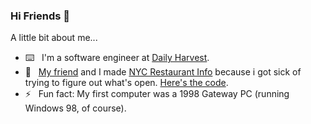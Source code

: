 ### Hi Friends 👋

<!--
**benhurley/benhurley** is a ✨ _special_ ✨ repository because its `README.md` (this file) appears on your GitHub profile. 
-->

A little bit about me...

- :keyboard: &nbsp; I'm a software engineer at [Daily Harvest](https://www.dailyharvest.com).
- :seedling: &nbsp; [My friend](https://github.com/EricNatelson) and I made [NYC Restaurant Info](https://www.nycrestaurant.info) because i got sick of trying to figure out what's open. [Here's the code](https://github.com/benhurley/nyc-restaurant-info).
- :zap: &nbsp; Fun fact: My first computer was a 1998 Gateway PC (running Windows 98, of course).
